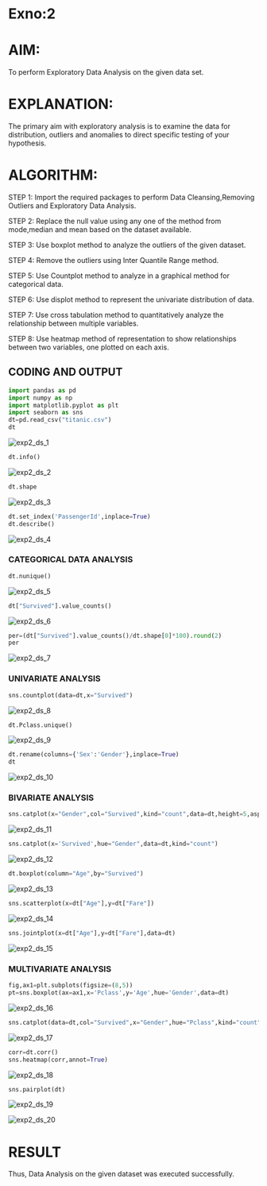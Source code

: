 # Exno:2
# AIM:

To perform Exploratory Data Analysis on the given data set.
      
# EXPLANATION:

The primary aim with exploratory analysis is to examine the data for distribution, outliers and anomalies to direct specific testing of your hypothesis.
  
# ALGORITHM:

STEP 1: Import the required packages to perform Data Cleansing,Removing Outliers and Exploratory Data Analysis.

STEP 2: Replace the null value using any one of the method from mode,median and mean based on the dataset available.

STEP 3: Use boxplot method to analyze the outliers of the given dataset.

STEP 4: Remove the outliers using Inter Quantile Range method.

STEP 5: Use Countplot method to analyze in a graphical method for categorical data.

STEP 6: Use displot method to represent the univariate distribution of data.

STEP 7: Use cross tabulation method to quantitatively analyze the relationship between multiple variables.

STEP 8: Use heatmap method of representation to show relationships between two variables, one plotted on each axis.

## CODING AND OUTPUT
```py
import pandas as pd
import numpy as np
import matplotlib.pyplot as plt
import seaborn as sns
dt=pd.read_csv("titanic.csv")
dt
```

![exp2_ds_1](https://github.com/Skanthasishanth/EXNO2DS/assets/118298456/4f763d41-63df-4295-b2e3-52786bfd8283)

```py
dt.info()
```

![exp2_ds_2](https://github.com/Skanthasishanth/EXNO2DS/assets/118298456/d90e4ee1-89a6-4752-ad63-d9ef49590781)

```py
dt.shape
```

![exp2_ds_3](https://github.com/Skanthasishanth/EXNO2DS/assets/118298456/fb66ad37-024b-4586-a20b-b2c38115207a)

```py
dt.set_index('PassengerId',inplace=True)
dt.describe()
```


![exp2_ds_4](https://github.com/Skanthasishanth/EXNO2DS/assets/118298456/40e7e064-ea2a-406e-96ae-407b8e00d068)


### CATEGORICAL DATA ANALYSIS

```py
dt.nunique()
```

![exp2_ds_5](https://github.com/Skanthasishanth/EXNO2DS/assets/118298456/5aea21a8-5e6f-4e16-85de-a9284b4d5a27)

```py
dt["Survived"].value_counts()
```

![exp2_ds_6](https://github.com/Skanthasishanth/EXNO2DS/assets/118298456/9762540a-ac0d-4444-85a0-8eaba2511bce)

```py
per=(dt["Survived"].value_counts()/dt.shape[0]*100).round(2)
per
```

![exp2_ds_7](https://github.com/Skanthasishanth/EXNO2DS/assets/118298456/c94aa0e3-0750-4331-8743-d82f1ce41dcf)

### UNIVARIATE ANALYSIS

```py
sns.countplot(data=dt,x="Survived")
```

![exp2_ds_8](https://github.com/Skanthasishanth/EXNO2DS/assets/118298456/64b03f2f-ceda-4962-8c9e-f815f28db21c)

```py
dt.Pclass.unique()
```

![exp2_ds_9](https://github.com/Skanthasishanth/EXNO2DS/assets/118298456/a330df81-f526-409f-bd75-d54e683f6a91)

```py
dt.rename(columns={'Sex':'Gender'},inplace=True)
dt
```

![exp2_ds_10](https://github.com/Skanthasishanth/EXNO2DS/assets/118298456/03f8c51f-fd68-450b-a205-e1b6689cdc2b)


### BIVARIATE ANALYSIS

```py
sns.catplot(x="Gender",col="Survived",kind="count",data=dt,height=5,aspect=.7)
```

![exp2_ds_11](https://github.com/Skanthasishanth/EXNO2DS/assets/118298456/c63a1dab-bcd5-4803-aa70-35d947df0563)

```py
sns.catplot(x='Survived',hue="Gender",data=dt,kind="count")
```

![exp2_ds_12](https://github.com/Skanthasishanth/EXNO2DS/assets/118298456/e25526e4-9c21-445a-9542-8bee39be3a5a)

```py
dt.boxplot(column="Age",by="Survived")
```

![exp2_ds_13](https://github.com/Skanthasishanth/EXNO2DS/assets/118298456/4cdd1acc-abdd-48b2-8ea5-291a4aa25ffb)

```py
sns.scatterplot(x=dt["Age"],y=dt["Fare"])
```

![exp2_ds_14](https://github.com/Skanthasishanth/EXNO2DS/assets/118298456/ecb3219e-9166-41f8-8036-2ac9211896c4)

```py
sns.jointplot(x=dt["Age"],y=dt["Fare"],data=dt)
```

![exp2_ds_15](https://github.com/Skanthasishanth/EXNO2DS/assets/118298456/a21e58d6-8cde-491d-a6c8-c55a750a4b84)

### MULTIVARIATE ANALYSIS

```py
fig,ax1=plt.subplots(figsize=(8,5))
pt=sns.boxplot(ax=ax1,x='Pclass',y='Age',hue='Gender',data=dt)
```

![exp2_ds_16](https://github.com/Skanthasishanth/EXNO2DS/assets/118298456/045dba05-37ab-4c5a-a9da-144e4ca59bc6)

```py
sns.catplot(data=dt,col="Survived",x="Gender",hue="Pclass",kind="count")
```

![exp2_ds_17](https://github.com/Skanthasishanth/EXNO2DS/assets/118298456/8f5ace67-327f-43dc-9060-de825129c0d4)

```py
corr=dt.corr()
sns.heatmap(corr,annot=True)
```

![exp2_ds_18](https://github.com/Skanthasishanth/EXNO2DS/assets/118298456/65cd8c60-8512-4883-9cef-d988a517a3e5)

```py
sns.pairplot(dt)
```

![exp2_ds_19](https://github.com/Skanthasishanth/EXNO2DS/assets/118298456/4407fde3-76b5-416e-bbf6-442e6c602124)

![exp2_ds_20](https://github.com/Skanthasishanth/EXNO2DS/assets/118298456/ed73e471-ba70-4d80-b465-5b0a281ef9ef)


# RESULT
Thus, Data Analysis on the given dataset was executed successfully.
